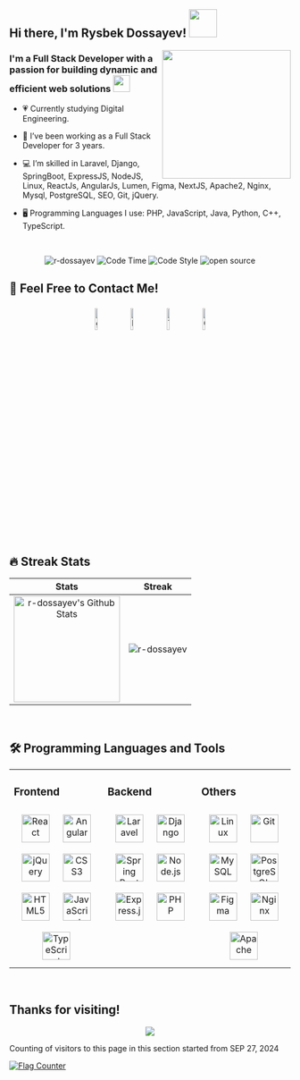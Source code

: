 <h2> Hi there, I'm Rysbek Dossayev! <img src="https://media.giphy.com/media/mGcNjsfWAjY5AEZNw6/giphy.gif" width="50"></h2>
<img align='right' src="https://media.giphy.com/media/u2pmTWUi0MXjyrMaVj/giphy.gif" width="230">

<h3 align="left">I'm a Full Stack Developer with a passion for building dynamic and efficient web
solutions <img src="https://media.giphy.com/media/WUlplcMpOCEmTGBtBW/giphy.gif" width="30"> </h3>

- 💗 Currently studying Digital Engineering.

- 🌱 I’ve been working as a Full Stack Developer for 3 years.

- 💻 I’m skilled in Laravel, Django, SpringBoot, ExpressJS, NodeJS, Linux, ReactJs, AngularJs, Lumen, Figma, NextJS,
  Apache2, Nginx, Mysql, PostgreSQL, SEO, Git, jQuery.

- 🖥️ Programming Languages I use: PHP, JavaScript, Java, Python, C++, TypeScript.

<br/>  
<p align="center">
<img src="https://komarev.com/ghpvc/?username=r-dossayev" alt="r-dossayev" />
<img src="https://wakatime.com/badge/user/2b7f1103-4a86-4ff2-a29a-35149552af7c.svg" alt="Code Time" />
<img src="https://img.shields.io/badge/code_style-standard-brightgreen.svg" alt="Code Style" />
<img src="https://badgen.net/badge/Open%20Source%20%3F/Yes%21/blue?icon=github" alt="open source"/>
</p>

## 🥰 Feel Free to Contact Me!

<div align="center">
<a href="https://github.com/r-dossayev"><img alt="github" width="10%" style="padding:5px" src="https://img.icons8.com/clouds/100/000000/github.png"/></a>
<a href="https://kz.linkedin.com/in/rysbek-dossayev-580033257?trk=people_directory"><img alt="linkedin" width="10%" style="padding:5px" src="https://img.icons8.com/clouds/100/000000/linkedin.png"/></a>
<a href="https://t.me/r_dossayev"><img alt="Telegram" width="10%" style="padding:5px" src="https://uxwing.com/wp-content/themes/uxwing/download/brands-and-social-media/telegram-white-icon.png"/></a>
<a href="mailto:dosaev.rysbek5@gmai.com"><img alt="Gmail" width="10%" style="padding:5px" src="https://img.icons8.com/clouds/100/000000/apple-mail.png"/></a>
</div>

<br/>  

## 🔥 Streak Stats

|                                                                                                           Stats                                                                                                           |                                                     Streak                                                      |
|:-------------------------------------------------------------------------------------------------------------------------------------------------------------------------------------------------------------------------:|:---------------------------------------------------------------------------------------------------------------:|
| <a href="https://github.com/r-dossayev"><img alt="r-dossayev's Github Stats" src="https://github-readme-stats.vercel.app/api?username=r-dossayev&show_icons=true&count_private=true&show_owner=true" height="190px"/></a> | <img src="https://github-readme-streak-stats.herokuapp.com/?user=r-dossayev&show_owner=true" alt="r-dossayev"/> |

<br/>  

## 🛠️ Programming Languages and Tools

<table><tr><td valign="top" width="33%">

### Frontend

<div align="center">  
<img style="margin: 10px" src="https://profilinator.rishav.dev/skills-assets/react-original-wordmark.svg" alt="React" height="50" />
<img style="margin: 10px" src="https://profilinator.rishav.dev/skills-assets/angularjs-original.svg" alt="Angular" height="50" />  
<img style="margin: 10px" src="https://profilinator.rishav.dev/skills-assets/jquery.png" alt="jQuery" height="50" />  
<img style="margin: 10px" src="https://profilinator.rishav.dev/skills-assets/css3-original-wordmark.svg" alt="CSS3" height="50" />  
<img style="margin: 10px" src="https://profilinator.rishav.dev/skills-assets/html5-original-wordmark.svg" alt="HTML5" height="50" />  
<img style="margin: 10px" src="https://profilinator.rishav.dev/skills-assets/javascript-original.svg" alt="JavaScript" height="50" />  
<img style="margin: 10px" src="https://profilinator.rishav.dev/skills-assets/typescript-original.svg" alt="TypeScript" height="50" />  
</div>

</td><td valign="top" width="33%">

### Backend

<div align="center">  
<img style="margin: 10px" src="https://profilinator.rishav.dev/skills-assets/laravel-plain-wordmark.svg" alt="Laravel" height="50" />  
<img style="margin: 10px" src="https://profilinator.rishav.dev/skills-assets/django-original.svg" alt="Django" height="50" />  
<img style="margin: 10px" src="https://profilinator.rishav.dev/skills-assets/springio-icon.svg" alt="Spring Boot" height="50" />  
<img style="margin: 10px" src="https://profilinator.rishav.dev/skills-assets/nodejs-original-wordmark.svg" alt="Node.js" height="50" />  
<img style="margin: 10px" src="https://profilinator.rishav.dev/skills-assets/express-original-wordmark.svg" alt="Express.js" height="50" />  
<img style="margin: 10px" src="https://profilinator.rishav.dev/skills-assets/php-original.svg" alt="PHP" height="50" />  
</div>

</td><td valign="top" width="33%">

### Others

<div align="center">  
<img style="margin: 10px" src="https://profilinator.rishav.dev/skills-assets/linux-original.svg" alt="Linux" height="50" />  
<img style="margin: 10px" src="https://profilinator.rishav.dev/skills-assets/git-scm-icon.svg" alt="Git" height="50" />  
<img style="margin: 10px" src="https://profilinator.rishav.dev/skills-assets/mysql-original-wordmark.svg" alt="MySQL" height="50" />  
<img style="margin: 10px" src="https://profilinator.rishav.dev/skills-assets/postgresql-original-wordmark.svg" alt="PostgreSQL" height="50" />  
<img style="margin: 10px" src="https://profilinator.rishav.dev/skills-assets/figma-icon.svg" alt="Figma" height="50" />  
<img style="margin: 10px" src="https://profilinator.rishav.dev/skills-assets/nginx-original.svg" alt="Nginx" height="50" />  
<img style="margin: 10px" src="https://profilinator.rishav.dev/skills-assets/apache.png" alt="Apache" height="50" />  
</div>

</td></tr></table>  

<br/>  

## Thanks for visiting!

<p align="center"> 
<img src="https://profile-counter.glitch.me/r-dossayev/count.svg">

Counting of visitors to this page in this section started from SEP 27, 2024

<a href="https://info.flagcounter.com/e4C0"><img src="https://s11.flagcounter.com/count2/e4C0/bg_FFFFFF/txt_000000/border_CCCCCC/columns_2/maxflags_10/viewers_0/labels_0/pageviews_0/flags_0/percent_0/" alt="Flag Counter" border="0"></a>
</p>
